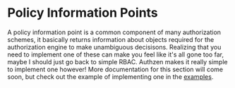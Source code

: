 # Policy Information Points
A policy information point is a common component of many authorization schemes, it basically returns information about objects required for the authorization engine to make unambiguous decisisons.
Realizing that you need to implement one of these can make you feel like it's all gone too far, maybe I should just go back to simple RBAC. Authzen makes it really simple to implement one however!
More documentation for this section will come soon, but check out the example of implementing one in the [examples](https://github.com/tlowerison/authzen/tree/main/examples/cart/policy-information-point).
